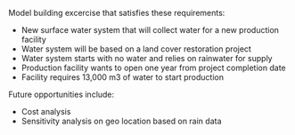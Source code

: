 Model building excercise that satisfies these requirements:

- New surface water system that will collect water for a new production facility
- Water system will be based on a land cover restoration project
- Water system starts with no water and relies on rainwater for supply
- Production facility wants to open one year from project completion date
- Facility requires 13,000 m3  of water to start production

Future opportunities include:
- Cost analysis
- Sensitivity analysis on geo location based on rain data
